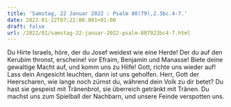 ```yaml
---
title: 'Samstag, 22 Januar 2022 : Psalm 80(79),2.3bc.4-7.'
date: 2022-01-22T07:22:00.001+01:00
draft: false
url: /2022/01/samstag-22-januar-2022-psalm-807923bc4-7.html
---
```


Du Hirte Israels, höre, der du Josef weidest wie eine Herde! Der du auf den Kerubim thronst, erscheine! vor Efraim, Benjamin und Manasse! Biete deine gewaltige Macht auf, und komm uns zu Hilfe! Gott, richte uns wieder auf! Lass dein Angesicht leuchten, dann ist uns geholfen. Herr, Gott der Heerscharen, wie lange noch zürnst du, während dein Volk zu dir betet? Du hast sie gespeist mit Tränenbrot, sie überreich getränkt mit Tränen. Du machst uns zum Spielball der Nachbarn, und unsere Feinde verspotten uns.
